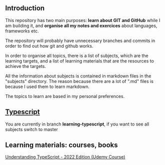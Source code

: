 ## Introduction

This repository has two main purposes: **learn about GIT and GitHub** while I am
building it, and **organise all my notes and exercices** about languages,
frameworks etc.

The repository will probably have unnecessary branches and commits in order to
find out how git and github works.

In order to organise all topics, there is a list of subjects, which are the
learning targets, and a list of learning materials that are the resources to
achieve the targets.

All the information about subjects is contained in markdown files in the
"subjects" directory. The reason because there are a lot of ".md" files is
because I used them to learn markdown.

The topics to learn are based in my personal preferences.

## [Typescript](subjects/typescript.md)

You are currently in branch **learning-typescript**, if you want to see all
subjects switch to master

## Learning materials: courses, books <!--Future: If a new material is included use the MD template to include it-->

[Understanding TypeScript - 2022 Edition (Udemy Course)](understanding-typescript/ut.md)
